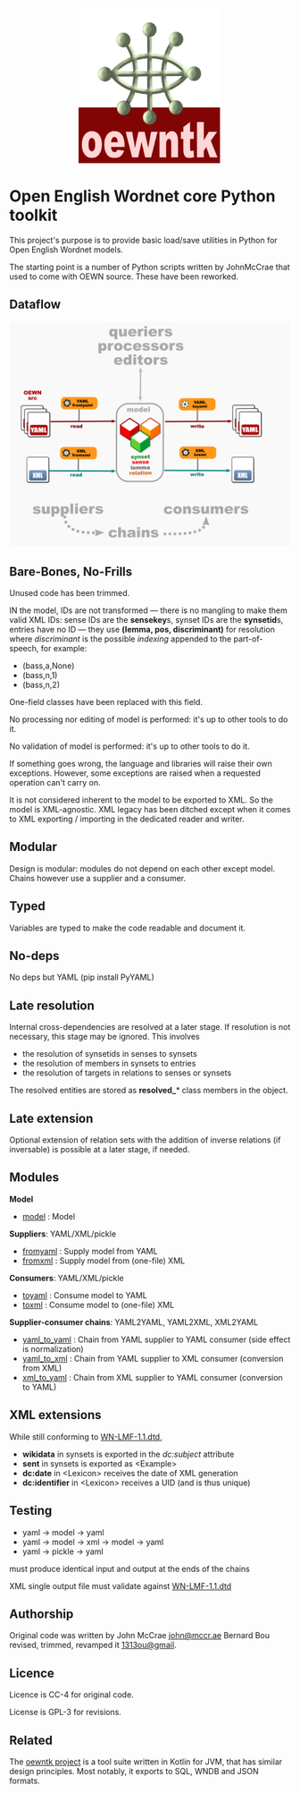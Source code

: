<p align="center">
<img width="256" src="images/oewntk.png" alt="OEWNTK">
</p>

# Open English Wordnet core Python toolkit

This project's purpose is to provide basic load/save utilities in Python for Open English Wordnet models. 

The starting point is a number of Python scripts written by JohnMcCrae that used to come with OEWN source.
These have been reworked.

## Dataflow

![Dataflow](images/dataflow.png  "Dataflow")

## Bare-Bones, No-Frills

Unused code has been trimmed.

IN the model, IDs are not transformed — there is no mangling to make them valid XML IDs: 
sense IDs are the **sensekey**s, 
synset IDs are the **synsetid**s, 
entries have no ID — they use **(lemma, pos, discriminant)** for resolution 
where _discriminant_ is the possible _indexing_ appended to the part-of-speech, for example:
* (bass,a,None)
* (bass,n,1)
* (bass,n,2)

One-field classes have been replaced with this field.

No processing nor editing of model is performed: it's up to other tools to do it.

No validation of model is performed: it's up to other tools to do it.

If something goes wrong, the language and libraries will raise their own exceptions. 
However, some exceptions are raised when a requested operation can't carry on.

It is not considered inherent to the model to be exported to XML. 
So the model is XML-agnostic. XML legacy has been ditched except when it comes to XML exporting / importing in the dedicated reader and writer.

## Modular

Design is modular: modules do not depend on each other except model. Chains however
use a supplier and a consumer.

## Typed

Variables are typed to make the code readable and document it.

## No-deps

No deps but YAML (pip install PyYAML)

## Late resolution

Internal cross-dependencies are resolved at a later stage. If resolution is not necessary, this stage may be ignored. This involves 
- the resolution of synsetids in senses to synsets
- the resolution of members in synsets to entries
- the resolution of targets in relations to senses or synsets

The resolved entities are stored as **resolved_*** class members in the object.

## Late extension

Optional extension of relation sets with the addition of inverse relations (if inversable) is possible at a later stage, if needed.


## Modules ##

**Model**

- [model](wordnet.py) : Model

**Suppliers**:  YAML/XML/pickle

- [fromyaml](wordnet_fromyaml.py) : Supply model from YAML
- [fromxml](wordnet_fromxml.py) : Supply model from (one-file) XML

**Consumers**: YAML/XML/pickle

- [toyaml](wordnet_toyaml.py) : Consume model to YAML
- [toxml](wordnet_toxml.py) : Consume model to (one-file) XML

**Supplier-consumer chains**: YAML2YAML, YAML2XML, XML2YAML

- [yaml_to_yaml](yaml_to_yaml.py) : Chain from YAML supplier to YAML consumer (side effect is normalization)
- [yaml_to_xml](yaml_to_xml.py)  : Chain from YAML supplier to XML consumer (conversion from XML)
- [xml_to_yaml](xml_to_yaml.py)  : Chain from XML supplier to YAML consumer (conversion to YAML)

## XML extensions ##

While still conforming to [WN-LMF-1.1.dtd](https://github.com/globalwordnet/schemas/blob/master/WN-LMF-1.3.dtd),

* **wikidata** in synsets is exported in the _dc:subject_ attribute
* **sent** in synsets is exported as \<Example>
* **dc:date** in \<Lexicon> receives the date of XML generation
* **dc:identifier** in \<Lexicon> receives a UID (and is thus unique)

## Testing ##

* yaml → model → yaml
* yaml → model → xml → model → yaml 
* yaml → pickle → yaml

must produce identical input and output at the ends of the chains

XML single output file must validate against [WN-LMF-1.1.dtd](https://github.com/globalwordnet/schemas/blob/master/WN-LMF-1.3.dtd)

## Authorship ##

Original code was written by John McCrae <john@mccr.ae>
Bernard Bou revised, trimmed, revamped it <1313ou@gmail>.

## Licence ##

Licence is CC-4 for original code.

License is GPL-3 for revisions.

## Related ##

The [oewntk project](https://github.com/oewntk/oewntk) is a tool suite written in Kotlin for JVM, 
that has similar design principles. Most notably, it exports to SQL, WNDB and JSON formats.